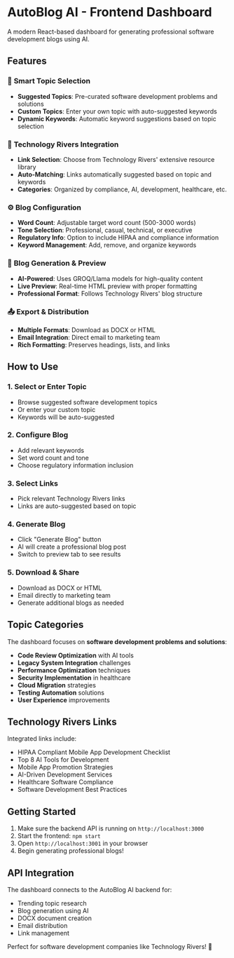 # AutoBlog AI - Frontend Dashboard

A modern React-based dashboard for generating professional software development blogs using AI.

## Features

### 🎯 **Smart Topic Selection**
- **Suggested Topics**: Pre-curated software development problems and solutions
- **Custom Topics**: Enter your own topic with auto-suggested keywords
- **Dynamic Keywords**: Automatic keyword suggestions based on topic selection

### 🔗 **Technology Rivers Integration**
- **Link Selection**: Choose from Technology Rivers' extensive resource library
- **Auto-Matching**: Links automatically suggested based on topic and keywords
- **Categories**: Organized by compliance, AI, development, healthcare, etc.

### ⚙️ **Blog Configuration**
- **Word Count**: Adjustable target word count (500-3000 words)
- **Tone Selection**: Professional, casual, technical, or executive
- **Regulatory Info**: Option to include HIPAA and compliance information
- **Keyword Management**: Add, remove, and organize keywords

### 📝 **Blog Generation & Preview**
- **AI-Powered**: Uses GROQ/Llama models for high-quality content
- **Live Preview**: Real-time HTML preview with proper formatting
- **Professional Format**: Follows Technology Rivers' blog structure

### 📤 **Export & Distribution**
- **Multiple Formats**: Download as DOCX or HTML
- **Email Integration**: Direct email to marketing team
- **Rich Formatting**: Preserves headings, lists, and links

## How to Use

### 1. **Select or Enter Topic**
   - Browse suggested software development topics
   - Or enter your custom topic
   - Keywords will be auto-suggested

### 2. **Configure Blog**
   - Add relevant keywords
   - Set word count and tone
   - Choose regulatory information inclusion

### 3. **Select Links**
   - Pick relevant Technology Rivers links
   - Links are auto-suggested based on topic

### 4. **Generate Blog**
   - Click "Generate Blog" button
   - AI will create a professional blog post
   - Switch to preview tab to see results

### 5. **Download & Share**
   - Download as DOCX or HTML
   - Email directly to marketing team
   - Generate additional blogs as needed

## Topic Categories

The dashboard focuses on **software development problems and solutions**:

- **Code Review Optimization** with AI tools
- **Legacy System Integration** challenges
- **Performance Optimization** techniques
- **Security Implementation** in healthcare
- **Cloud Migration** strategies
- **Testing Automation** solutions
- **User Experience** improvements

## Technology Rivers Links

Integrated links include:
- HIPAA Compliant Mobile App Development Checklist
- Top 8 AI Tools for Development
- Mobile App Promotion Strategies
- AI-Driven Development Services
- Healthcare Software Compliance
- Software Development Best Practices

## Getting Started

1. Make sure the backend API is running on `http://localhost:3000`
2. Start the frontend: `npm start`
3. Open `http://localhost:3001` in your browser
4. Begin generating professional blogs!

## API Integration

The dashboard connects to the AutoBlog AI backend for:
- Trending topic research
- Blog generation using AI
- DOCX document creation
- Email distribution
- Link management

Perfect for software development companies like Technology Rivers! 🚀
